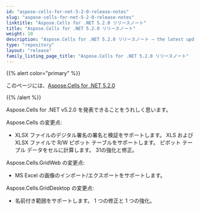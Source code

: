 ```yaml
---
id: "aspose-cells-for-net-5-2-0-release-notes"
slug: "aspose-cells-for-net-5-2-0-release-notes"
linktitle: "Aspose.Cells for .NET 5.2.0 リリースノート"
title: "Aspose.Cells for .NET 5.2.0 リリースノート"
weight: 10
description: "Aspose.Cells for .NET 5.2.0 リリースノート – the latest updates and fixes."
type: "repository"
layout: "release"
family_listing_page_title: "Aspose.Cells for .NET 5.2.0 リリースノート"
---
```

{{% alert color="primary" %}} 

このページには、[Aspose.Cells for .NET 5.2.0](https://releases.aspose.com/cells/net/new-releases/aspose.cells-for-.net-5.2.0/)

{{% /alert %}} 

Aspose.Cells for .NET v5.2.0 を発表できることをうれしく思います。

 Aspose.Cells の変更点:

- XLSX ファイルのデジタル署名の署名と検証をサポートします。
 XLS および XLSX ファイルで R/W ピボット テーブルをサポートします。
ピボット テーブル データをセルに計算します。
 31の強化と修正。

 Aspose.Cells.GridWeb の変更点:

- MS Excel の画像のインポート/エクスポートをサポートします。



 Aspose.Cells.GridDesktop の変更点:

- 名前付き範囲をサポートします。
 1 つの修正と 1 つの強化。
